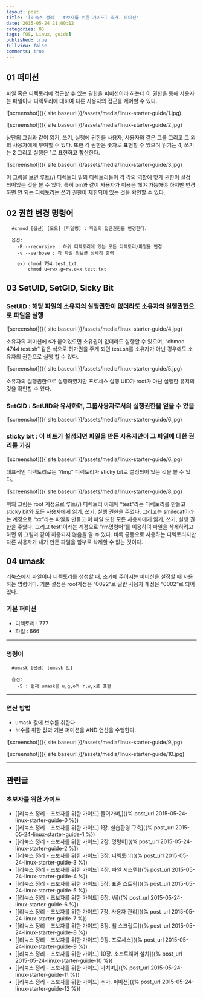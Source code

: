 ```yaml
---
layout: post
title: '[리눅스 정리 - 초보자를 위한 가이드] 추가. 퍼미션'
date: 2015-05-24 21:00:12
categories: OS
tags: [OS, Linux, guide]
published: true
fullview: false
comments: true
---
```


## 01 퍼미션

파일 혹은 디렉토리에 접근할 수 있는 권한을 퍼미션이라 하는데 이 권한을 통해 사용자는 파일이나 디렉토리에 대하여 다른 사용자의 접근을 제어할 수 있다.

![screenshot]({{ site.baseurl }}/assets/media/linux-starter-guide/1.jpg)

![screenshot]({{ site.baseurl }}/assets/media/linux-starter-guide/2.jpg)

상단의 그림과 같이 읽기, 쓰기, 실행에 권한을 사용자, 사용자와 같은 그룹 그리고 그 외의 사용자에게 부여할 수 있다. 또한 각 권한은 숫자로 표현할 수 있으며 읽기는 4, 쓰기는 2 그리고 실행은 1로 표현하고 합산한다.

![screenshot]({{ site.baseurl }}/assets/media/linux-starter-guide/3.jpg)

이 그림을 보면 루트(/) 디렉토리 밑의 디렉토리들이 각 각의 역할에 맞게 권한이 설정 되어있는 것을 볼 수 있다. 특히 bin과 같이 사용자가 이용은 해야 가능해야 하지만 변경하면 안 되는 디렉토리는 쓰기 권한이 제한되어 있는 것을 확인할 수 있다.


## 02 권한 변경 명령어

      #chmod [옵션] [모드] [파일명] : 파일의 접근권한을 변경한다.

      옵션:
      	-R --recursive : 하위 디렉토리에 있는 모든 디렉토리/파일을 변경
      	-v --verbose : 각 파일 정보를 상세히 출력

      	ex) chmod 754 test.txt
          	chmod u=rwx,g=rw,o=x test.txt


## 03 SetUID, SetGID, Sicky Bit

### SetUID : 해당 파일의 소유자의 실행권한이 없더라도 소유자의 실행권한으로 파일을 실행

![screenshot]({{ site.baseurl }}/assets/media/linux-starter-guide/4.jpg)

소유자의 퍼미션에 s가 붙어있으면 소유권이 없더라도 실행할 수 있으며, “chmod 4744 test.sh” 같은 식으로 허가권을 주게 되면 test.sh를 소유자가 아닌 경우에도 소유자의 권한으로 실행 할 수 있다.

![screenshot]({{ site.baseurl }}/assets/media/linux-starter-guide/5.jpg)

소유자의 실행권한으로 실행하였지만 프로세스 실행 UID가 root가 아닌 실행한 유저의 것을 확인할 수 있다.

### SetGID : SetUID와 유사하며, 그룹사용자로서의 실행권한을 얻을 수 있음 

![screenshot]({{ site.baseurl }}/assets/media/linux-starter-guide/6.jpg)

### sticky bit : 이 비트가 설정되면 파일을 만든 사용자만이 그 파일에 대한 권리를 가짐

![screenshot]({{ site.baseurl }}/assets/media/linux-starter-guide/6.jpg)

대표적인 디렉토리로는 “/tmp” 디렉토리가 sticky bit로 설정되어 있는 것을 볼 수 있다.

![screenshot]({{ site.baseurl }}/assets/media/linux-starter-guide/8.jpg)

위의 그림은 root 계정으로 루트(/) 디렉토리 아래에 “test”라는 디렉토리를 만들고 sticky bit와 모든 사용자에게 읽기, 쓰기, 실행 권한을 주었다. 그리고는 smilecat이라는 계정으로 “xx”라는 파일을 만들고 이 파일 또한 모든 사용자에게 읽기, 쓰기, 실행 권한을 주었다. 그리고 test1이라는 계정으로 “rm명령어”를 이용하여 파일을 삭제하려고 하면 위 그림과 같이 허용되지 않음을 알 수 있다. 비록 공동으로 사용하는 디렉토리지만 다른 사용자가 내가 만든 파일을 함부로 삭제할 수 없는 것이다.


## 04 umask

리눅스에서 파일이나 디렉토리를 생성할 때, 초기에 주어지는 퍼미션을 설정할 때 사용하는 명령어다. 기본 설정은 root계정은 “0022”로 일반 사용자 계정은 “0002”로 되어있다.


### 기본 퍼미션

* 디렉토리 : 777
* 파일 : 666

* * *

### 명령어

      #umask [옵션] [umask 값]

      옵션:
      	-S : 현재 umask를 u,g,o와 r,w,x로 표현

* * *

### 연산 방법

* umask 값에 보수를 취한다.
* 보수를 취한 값과 기본 퍼미션을 AND 연산을 수행한다.

![screenshot]({{ site.baseurl }}/assets/media/linux-starter-guide/9.jpg)

![screenshot]({{ site.baseurl }}/assets/media/linux-starter-guide/10.jpg)


* * *

## 관련글

### 초보자를 위한 가이드

* [[리눅스 정리 - 초보자를 위한 가이드] 들어가며,]({% post_url 2015-05-24-linux-starter-guide-0 %})
* [[리눅스 정리 - 초보자를 위한 가이드] 1장. 실습환경 구축]({% post_url 2015-05-24-linux-starter-guide-1 %})
* [[리눅스 정리 - 초보자를 위한 가이드] 2장. 명령어]({% post_url 2015-05-24-linux-starter-guide-2 %})
* [[리눅스 정리 - 초보자를 위한 가이드] 3장. 디렉토리]({% post_url 2015-05-24-linux-starter-guide-3 %})
* [[리눅스 정리 - 초보자를 위한 가이드] 4장. 파일 시스템]({% post_url 2015-05-24-linux-starter-guide-4 %})
* [[리눅스 정리 - 초보자를 위한 가이드] 5장. 표준 스트림]({% post_url 2015-05-24-linux-starter-guide-5 %})
* [[리눅스 정리 - 초보자를 위한 가이드] 6장. Vi]({% post_url 2015-05-24-linux-starter-guide-6 %})
* [[리눅스 정리 - 초보자를 위한 가이드] 7장. 사용자 관리]({% post_url 2015-05-24-linux-starter-guide-7 %})
* [[리눅스 정리 - 초보자를 위한 가이드] 8장. 쉘 스크립트]({% post_url 2015-05-24-linux-starter-guide-8 %})
* [[리눅스 정리 - 초보자를 위한 가이드] 9장. 프로세스]({% post_url 2015-05-24-linux-starter-guide-9 %})
* [[리눅스 정리 - 초보자를 위한 가이드] 10장. 소프트웨어 설치]({% post_url 2015-05-24-linux-starter-guide-10 %})
* [[리눅스 정리 - 초보자를 위한 가이드] 마치며,]({% post_url 2015-05-24-linux-starter-guide-11 %})
* [[리눅스 정리 - 초보자를 위한 가이드] 추가. 퍼미션]({% post_url 2015-05-24-linux-starter-guide-12 %})

